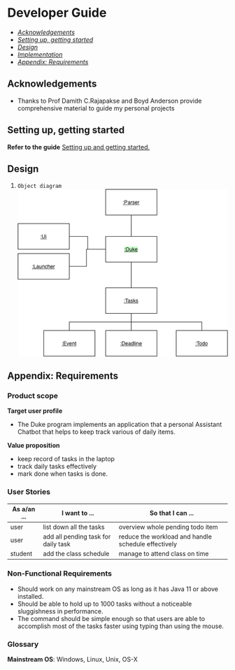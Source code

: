 # Developer Guide

* *[Acknowledgements](DeveloperGuide.md#acknowledgements)*
* *[Setting up, getting started](DeveloperGuide.md#setting-up-getting-started)*
* *[Design](DeveloperGuide.md#design)*
* *[Implementation](DeveloperGuide.md#implementation-sequence-diagram)*
* *[Appendix: Requirements](DeveloperGuide.md#appendix-requirements)*


## Acknowledgements

* Thanks to Prof Damith C.Rajapakse and Boyd Anderson provide comprehensive material to guide my personal projects

## Setting up, getting started
**Refer to the guide** <a href="https://jr-mojito.github.io/ip/UserGuide.html">Setting up and getting started.</a>

## Design

1. ```Object diagram```<br/>
   ![](ObjectDiagram.png)

   
## Appendix: Requirements

### Product scope

**Target user profile**

* The Duke program implements an application that
  a personal Assistant Chatbot that helps to keep track various of daily items.

**Value proposition**

* keep record of tasks in the laptop
* track daily tasks effectively
* mark done when tasks is done.

### User Stories

| As a/an ...              | I want to ...                                                                   | So that I can ...|
|--------------------------|---------------------------------------------------------------------------------|------------------|
| user                     | list down all the tasks                                                         |overview whole pending todo item|
| user                     | add all pending task for daily task                                             |reduce the workload and handle schedule effectively|
| student                  | add the class schedule                                                          |manage to attend class on time|


### Non-Functional Requirements

* Should work on any mainstream OS as long as it has Java 11 or above installed.
* Should be able to hold up to 1000 tasks without a noticeable sluggishness in performance.
* The command should be simple enough so that users are able to accomplish most of the tasks faster using typing than using the mouse.

### Glossary

**Mainstream OS**:  Windows, Linux, Unix, OS-X